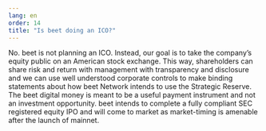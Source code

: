 ```yaml
---
lang: en
order: 14
title: "Is beet doing an ICO?"
---
```


No. beet is not planning an ICO. Instead, our goal is to take the company’s equity public on an American stock exchange. This way, shareholders can share risk and return with management with transparency and disclosure and we can use well understood corporate controls to make binding statements about how beet Network intends to use the Strategic Reserve. The beet digital money is meant to be a useful payment instrument and not an investment opportunity. beet intends to complete a fully compliant SEC registered equity IPO and will come to market as market-timing is amenable after the launch of mainnet.
